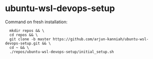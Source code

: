# ubuntu-wsl-devops-setup

Command on fresh installation:

      mkdir repos && \
      cd repos && \
      git clone -b master https://github.com/arjun-kanniah/ubuntu-wsl-devops-setup.git && \
      cd ~ && \
      ./repos/ubuntu-wsl-devops-setup/initial_setup.sh
      
